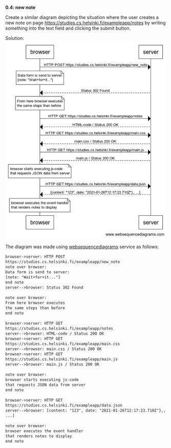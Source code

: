 **0.4: new note**

Create a similar diagram depicting the situation where the user creates a new note on page https://studies.cs.helsinki.fi/exampleapp/notes by writing something into the text field and clicking the submit button. 

Solution:
![Diagram showing the chain of events caused by sending a new note](new-note_diagram.png "new-note diagram")

The diagram was made using [websequencediagrams](https://www.websequencediagrams.com/) service as follows: 

```
browser->server: HTTP POST https://studies.cs.helsinki.fi/exampleapp/new_note 
note over browser:
Data form is send to server:
[note: "Wait+for+it..."]
end note
server-->browser: Status 302 Found

note over browser:
From here browser executes 
the same steps than before
end note

browser->server: HTTP GET https://studies.cs.helsinki.fi/exampleapp/notes
server-->browser: HTML-code / Status 200 OK
browser->server: HTTP GET https://studies.cs.helsinki.fi/exampleapp/main.css
server-->browser: main.css / Status 200 OK
browser->server: HTTP GET https://studies.cs.helsinki.fi/exampleapp/main.js
server-->browser: main.js / Status 200 OK

note over browser:
browser starts executing js-code
that requests JSON data from server 
end note

browser->server: HTTP GET https://studies.cs.helsinki.fi/exampleapp/data.json
server-->browser: [content: "123", date: "2021-01-26T12:17:23.710Z"},, ...]

note over browser:
browser executes the event handler
that renders notes to display
end note
```